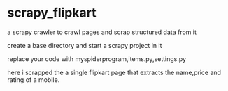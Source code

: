 # scrapy_flipkart
a scrapy crawler to crawl pages and scrap structured data from it

create a base directory and start a scrapy project in it

replace your code with myspiderprogram,items.py,settings.py

here i scrapped the a single flipkart page that extracts the name,price and rating of a mobile.
